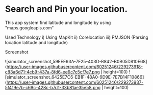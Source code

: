 # Search and Pin your location.
This app system find latitude and longitude by using "maps.googleapis.com"


Used Technology
i) Using MapKit
ii) Corelocation
iii) PMJSON (Parsing location latitude and longitude)

Screenshot

![simulator_screenshot_59EEE93A-7F25-403D-B842-B0B05D810E68](https://user-images.githubusercontent.com/60251246/229273918-c83a6d71-4cb9-437a-8fd6-ee9c7c5cf7e7.png | height=100)
![simulator_screenshot_6425E7C6-EB1F-48A0-9D9E-7E7B14F10866](https://user-images.githubusercontent.com/60251246/229273937-5f419e7b-c68c-428c-b7d1-33b81ae35e58.png | height=100)
